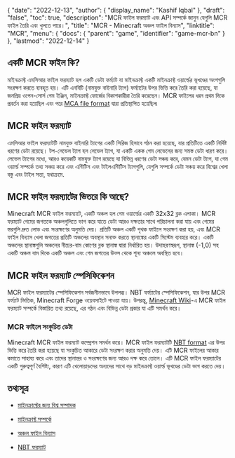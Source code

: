 {
  "date": "2022-12-13",
  "author": {
    "display_name": "Kashif Iqbal"
  },
  "draft": "false",
  "toc": true,
  "description": "MCR ফাইল ফরম্যাট এবং API সম্পর্কে জানুন যেগুলি MCR ফাইল তৈরি এবং খুলতে পারে।",
  "title": "MCR - Minecraft অঞ্চল ফাইল বিন্যাস",
  "linktitle": "MCR",
  "menu": {
    "docs": {
      "parent": "game",
      "identifier": "game-mcr-bn"
    }
  },
  "lastmod": "2022-12-14"
}

## একটি MCR ফাইল কি?

মাইনক্রাফ্ট এমসিআর ফাইল ফরম্যাট হল একটি ডেটা ফর্ম্যাট যা মাইনক্রাফ্ট একটি মাইনক্রাফ্ট ওয়ার্ল্ডের ভূখণ্ডের অংশগুলি সংরক্ষণ করতে ব্যবহৃত হয়। এটি এনবিটি (নামযুক্ত বাইনারি ট্যাগ) ফর্ম্যাটের উপর ভিত্তি করে তৈরি করা হয়েছে, যা জনপ্রিয় ওপেন-সোর্স গেম ইঞ্জিন, মাইনক্রাফ্ট ফোর্জের বিকাশকারীরা তৈরি করেছেন। MCR ফাইলের ধরন প্রথম দিকে প্রবর্তন করা হয়েছিল এবং পরে [MCA file format](/game/mca/) দ্বারা প্রতিস্থাপিত হয়েছিল৷

## MCR ফাইল ফরম্যাট

এমসিআর ফাইল ফরম্যাটটি নামযুক্ত বাইনারি ট্যাগের একটি সিরিজ হিসাবে গঠন করা হয়েছে, যার প্রতিটিতে একটি নির্দিষ্ট ধরণের ডেটা রয়েছে। টপ-লেভেল ট্যাগ হল লেভেল ট্যাগ, যা একটি একক গেম লেভেলের জন্য সমস্ত ডেটা ধারণ করে। লেভেল ট্যাগের মধ্যে, আরও কয়েকটি নামযুক্ত ট্যাগ রয়েছে যা বিভিন্ন ধরণের ডেটা সঞ্চয় করে, যেমন ডেটা ট্যাগ, যা গেম ওয়ার্ল্ড সম্পর্কে তথ্য সঞ্চয় করে এবং এন্টিটিস এবং টাইলএন্টিটিস ট্যাগগুলি, যেগুলি সম্পর্কে ডেটা সঞ্চয় করে বিশ্বের খেলা বস্তু এবং টাইল সত্তা, যথাক্রমে.

## MCR ফাইল ফরম্যাটের ভিতরে কি আছে?

Minecraft MCR ফাইল ফরম্যাটে, একটি অঞ্চল হল গেম ওয়ার্ল্ডের একটি 32x32 ব্লক এলাকা। MCR ফরম্যাট গেমের জগতকে অঞ্চলগুলিতে ভাগ করে যাতে ডেটা আরও দক্ষতার সাথে পরিচালনা করা যায় এবং গেমের স্তরগুলি দ্রুত লোড এবং সংরক্ষণের অনুমতি দেয়। প্রতিটি অঞ্চল একটি পৃথক ফাইলে সংরক্ষণ করা হয়, এবং MCR ফাইল বিন্যাস খেলা জগতের প্রতিটি অঞ্চলের অবস্থান সনাক্ত করতে স্থানাঙ্কের একটি সিস্টেম ব্যবহার করে। একটি অঞ্চলের স্থানাঙ্কগুলি অঞ্চলের নীচের-বাম কোণের ব্লক স্থানাঙ্ক দ্বারা নির্ধারিত হয়। উদাহরণস্বরূপ, স্থানাঙ্ক (-1,0) সহ একটি অঞ্চল বাম দিকে একটি অঞ্চল এবং গেম জগতের উত্স থেকে শূন্য অঞ্চলে অবস্থিত হবে।

## MCR ফাইল ফরম্যাট স্পেসিফিকেশন

MCR ফাইল ফরম্যাটের স্পেসিফিকেশন সর্বজনীনভাবে উপলব্ধ। NBT ফর্ম্যাটের স্পেসিফিকেশন, যার উপর MCR ফর্ম্যাট ভিত্তিক, Minecraft Forge ওয়েবসাইটে পাওয়া যায়। উপরন্তু, [Minecraft Wiki](https://minecraft.wiki/w/Region_file_format)-এ MCR ফাইল ফরম্যাট সম্পর্কে বিস্তারিত তথ্য রয়েছে, এর গঠন এবং বিভিন্ন ডেটা প্রকার যা এটি সমর্থন করে।

### MCR ফাইলে সংকুচিত ডেটা

Minecraft MCR ফাইল ফরম্যাট কম্প্রেশন সমর্থন করে। MCR ফাইল ফরম্যাটটি [NBT format](https://minecraft.wiki/w/NBT_format) এর উপর ভিত্তি করে তৈরি করা হয়েছে যা সংকুচিত আকারে ডেটা সংরক্ষণ করার অনুমতি দেয়। এটি MCR ফাইলের আকার কমাতে সাহায্য করে এবং তাদের স্থানান্তর ও সংরক্ষণের জন্য আরও দক্ষ করে তোলে। এটি MCR ফাইল ফরম্যাটের একটি গুরুত্বপূর্ণ বৈশিষ্ট্য, কারণ এটি খেলোয়াড়দের অন্যদের সাথে বড় মাইনক্রাফ্ট ওয়ার্ল্ড ভূখণ্ডের ডেটা ভাগ করতে দেয়।

## তথ্যসূত্র

* [মাইনক্রাফ্টের জন্য বিশ্ব সম্পাদক](https://www.mcedit.net/)

* [মাইনক্রাফ্ট সম্পর্কে](https://www.minecraft.net/)

* [অঞ্চল ফাইল বিন্যাস](https://minecraft.wiki/w/Region_file_format)

* [NBT ফরম্যাট](https://minecraft.wiki/w/NBT_format)


